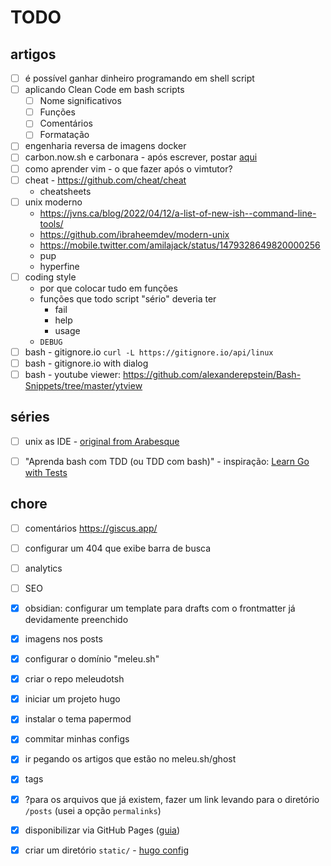 # TODO


## artigos

- [ ] é possível ganhar dinheiro programando em shell script
- [ ] aplicando Clean Code em bash scripts
    - [ ] Nome significativos
    - [ ] Funções
    - [ ] Comentários
    - [ ] Formatação
- [ ] engenharia reversa de imagens docker
- [ ] carbon.now.sh e carbonara - após escrever, postar [aqui](https://twitter.com/gutocarvalho/status/1513562053415477253) 
- [ ] como aprender vim - o que fazer após o vimtutor?
- [ ] cheat - <https://github.com/cheat/cheat>
    - cheatsheets
- [ ] unix moderno
    - https://jvns.ca/blog/2022/04/12/a-list-of-new-ish--command-line-tools/
    - https://github.com/ibraheemdev/modern-unix
    - https://mobile.twitter.com/amilajack/status/1479328649820000256
    - pup
    - hyperfine
- [ ] coding style
  - por que colocar tudo em funções
  - funções que todo script "sério" deveria ter
      - fail
      - help
      - usage
  - `DEBUG`
- [ ] bash - gitignore.io `curl -L https://gitignore.io/api/linux`
- [ ] bash - gitignore.io with dialog
- [ ] bash - youtube viewer: <https://github.com/alexanderepstein/Bash-Snippets/tree/master/ytview>

## séries

- [ ] unix as IDE - [original from Arabesque](https://blog.sanctum.geek.nz/series/unix-as-ide/)
- [ ] "Aprenda bash com TDD (ou TDD com bash)" - inspiração: [Learn Go with Tests](https://quii.gitbook.io/learn-go-with-tests/)


## chore

- [ ] comentários <https://giscus.app/>
- [ ] configurar um 404 que exibe barra de busca
- [ ] analytics
- [ ] SEO
- [x] obsidian: configurar um template para drafts com o frontmatter já devidamente preenchido
- [x] imagens nos posts
- [x] configurar o domínio "meleu.sh"
- [x] criar o repo meleudotsh
- [x] iniciar um projeto hugo
- [x] instalar o tema papermod
- [x] commitar minhas configs
- [x] ir pegando os artigos que estão no meleu.sh/ghost
- [x] tags
- [x] ?para os arquivos que já existem, fazer um link levando para o diretório `/posts` (usei a opção `permalinks`)
- [x] disponibilizar via GitHub Pages ([guia](https://www.jameswright.xyz/post/20200409/deploy_wowchemy_to_githubio/))
- [x] criar um diretório `static/` - [hugo config](https://gohugo.io/content-management/static-files/)

